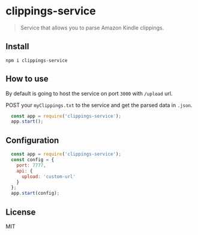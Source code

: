 # clippings-service
> Service that allows you to parse Amazon Kindle clippings.

<!-- #### POST `/upload`
Default route is `/upload` takes myClippings.txt and respond with parsed data in `json`. -->
## Install
`npm i clippings-service`
## How to use
By default is going to host the service on port `3000` with `/upload` url.

POST your `myClippings.txt` to the service and get the parsed data in `.json`.

```javascript
  const app = require('clippings-service');
  app.start();
```

## Configuration
```javascript
  const app = require('clippings-service');
  const config = {
    port: 7777,
    api: {
      upload: 'custom-url'
    }
  };
  app.start(config);
```

## License
MIT